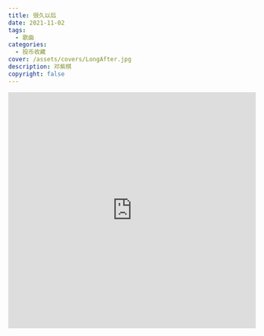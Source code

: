 ```yaml
---
title: 很久以后
date: 2021-11-02
tags:
  - 歌曲
categories:
  - 投币收藏
cover: /assets/covers/LongAfter.jpg
description: 邓紫棋
copyright: false
---
```


<iframe
  src="https://player.bilibili.com/player.html?aid=421673372&bvid=BV1h3411879L&cid=441581555&page=1"
  scrolling="no"
  border="0"
  frameborder="no"
  width="100%"
  framespacing="0"
  allowfullscreen="true"
>
</iframe>

<style>
iframe {
  height: 480px;
}
@media (max-width: 768px) {
  iframe {
    height: 300px;
  }
}
@media (max-width: 480px) {
  iframe {
    height: 250px;
  }
}
</style>
